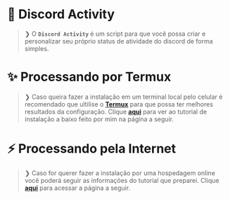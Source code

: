 <h1>🌙 Discord Activity</h1>

> ❯ O **`Discord Activity`** é um script para que você possa criar e personalizar seu próprio status de atividade do discord de forma simples.

<h1>✨ Processando por Termux</h1>

> ❯ Caso queira fazer a instalação em um terminal local pelo celular é recomendado que ultilise o <b><a href="https://termux.com">Termux</a></b> para que possa ter melhores resultados da configuração. Clique <b><a href="https://github.com/TCDhub/Discord-Activity/blob/main/TERMUX.md">aqui</a></b> para ver ao tutorial de instalação a baixo feito por mim na página a seguir.
<h1>⚡ Processando pela Internet</h1>

> ❯ Caso for querer fazer a instalação por uma hospedagem online você poderá seguir as informações do tutorial que preparei. Clique <b><a href="https://github.com/TCDhub/Discord-Activity/blob/main/OTHERS.md">aqui</a></b> para acessar a página a seguir.
